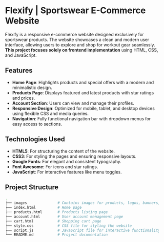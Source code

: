 # Flexify | Sportswear E-Commerce Website

Flexify is a responsive e-commerce website designed exclusively for sportswear products. The website showcases a clean and modern user interface, allowing users to explore and shop for workout gear seamlessly. **This project focuses solely on frontend implementation** using HTML, CSS, and JavaScript.

## Features

- **Home Page**: Highlights products and special offers with a modern and minimalistic design.
- **Products Page**: Displays featured and latest products with star ratings and prices.
- **Account Section**: Users can view and manage their profiles.
- **Responsive Design**: Optimized for mobile, tablet, and desktop devices using flexible CSS and media queries.
- **Navigation**: Fully functional navigation bar with dropdown menus for easy access to sections.

## Technologies Used

- **HTML5**: For structuring the content of the website.
- **CSS3**: For styling the pages and ensuring responsive layouts.
- **Google Fonts**: For elegant and consistent typography.
- **Font Awesome**: For icons and star ratings.
- **JavaScript**: For interactive features like menu toggles.

## Project Structure

```bash
.
├── images              # Contains images for products, logos, banners, etc.
├── index.html          # Home page
├── products.html       # Products listing page
├── account.html        # User account management page
├── cart.html           # Shopping cart page
├── style.css           # CSS file for styling the website
├── script.js           # JavaScript file for interactive functionality
└── README.md           # Project documentation

